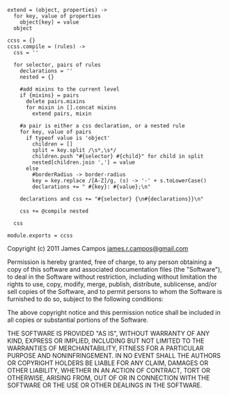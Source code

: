     extend = (object, properties) ->
      for key, value of properties
        object[key] = value
      object

    ccss = {}
    ccss.compile = (rules) ->
      css = ''

      for selector, pairs of rules
        declarations = ''
        nested = {}

        #add mixins to the current level
        if {mixins} = pairs
          delete pairs.mixins
          for mixin in [].concat mixins
            extend pairs, mixin

        #a pair is either a css declaration, or a nested rule
        for key, value of pairs
          if typeof value is 'object'
            children = []
            split = key.split /\s*,\s*/
            children.push "#{selector} #{child}" for child in split
            nested[children.join ','] = value
          else
            #borderRadius -> border-radius
            key = key.replace /[A-Z]/g, (s) -> '-' + s.toLowerCase()
            declarations += " #{key}: #{value};\n"

        declarations and css += "#{selector} {\n#{declarations}}\n"

        css += @compile nested

      css

    module.exports = ccss

Copyright (c) 2011 James Campos <james.r.campos@gmail.com>

Permission is hereby granted, free of charge, to any person obtaining a copy
of this software and associated documentation files (the "Software"), to deal
in the Software without restriction, including without limitation the rights
to use, copy, modify, merge, publish, distribute, sublicense, and/or sell
copies of the Software, and to permit persons to whom the Software is
furnished to do so, subject to the following conditions:

The above copyright notice and this permission notice shall be included in
all copies or substantial portions of the Software.

THE SOFTWARE IS PROVIDED "AS IS", WITHOUT WARRANTY OF ANY KIND, EXPRESS OR
IMPLIED, INCLUDING BUT NOT LIMITED TO THE WARRANTIES OF MERCHANTABILITY,
FITNESS FOR A PARTICULAR PURPOSE AND NONINFRINGEMENT. IN NO EVENT SHALL THE
AUTHORS OR COPYRIGHT HOLDERS BE LIABLE FOR ANY CLAIM, DAMAGES OR OTHER
LIABILITY, WHETHER IN AN ACTION OF CONTRACT, TORT OR OTHERWISE, ARISING FROM,
OUT OF OR IN CONNECTION WITH THE SOFTWARE OR THE USE OR OTHER DEALINGS IN
THE SOFTWARE.
